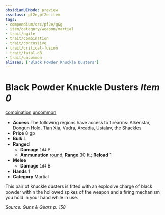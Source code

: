 ```yaml
---
obsidianUIMode: preview
cssclass: pf2e,pf2e-item
tags:
- compendium/src/pf2e/g&g
- item/category/weapon/martial
- trait/agile
- trait/combination
- trait/concussive
- trait/critical-fusion
- trait/fatal-d8
- trait/uncommon
aliases: ["Black Powder Knuckle Dusters"]
---
```

# Black Powder Knuckle Dusters *Item 0*  
[combination](../../../Rules/traits/combination-g-g.md)  [uncommon](../../../Rules/traits/uncommon.md)  

- **Access** The following regions have access to firearms: Alkenstar, Dongun Hold, Tian Xia, Vudra, Arcadia, Ustalav, the Shackles
- **Price** 8 gp
- **Bulk** L
- **Ranged**  
  - **Damage** `1d4` P
  - **Ammunution** [round](round-10-g-g.md); **Range** 30 ft.; **Reload** 1
- **Melee**  
  - **Damage** `1d4` B
- **Hands** 1
- **Category** Martial

This pair of knuckle dusters is fitted with an explosive charge of black powder within the hollowed spikes of the weapon and a firing mechanism you hold in your hand while in use.

*Source: Guns & Gears p. 158*
